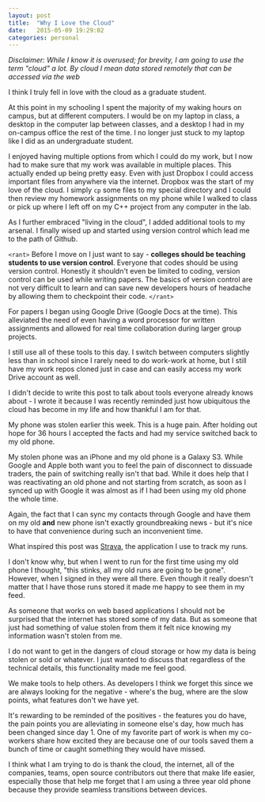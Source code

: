 ```yaml
---
layout: post
title:  "Why I Love the Cloud"
date:   2015-05-09 19:29:02
categories: personal
---
```


*Disclaimer: While I know it is overused; for brevity, I am going to use the term "cloud" a lot. By cloud I mean data stored remotely that can be accessed via the web*

I think I truly fell in love with the cloud as a graduate student.

At this point in my schooling I spent the majority of my waking hours on campus, but at different computers. I would be on my laptop in class, a desktop in the computer lap between classes, and a desktop I had in my on-campus office the rest of the time. I no longer just stuck to my laptop like I did as an undergraduate student.

I enjoyed having multiple options from which I could do my work, but I now had to make sure that my work was available in multiple places. This actually ended up being pretty easy. Even with just Dropbox I could access important files from anywhere via the internet. Dropbox was the start of my love of the cloud. I simply `cp` some files to my special directory and I could then review my homework assignments on my phone while I walked to class or pick up where I left off on my C++ project from any computer in the lab.

As I further embraced "living in the cloud", I added additional tools to my arsenal. I finally wised up and started using version control which lead me to the path of Github.

`<rant>`
Before I move on I just want to say - **colleges should be teaching students to use version control**. Everyone that codes should be using version control. Honestly it shouldn't even be limited to coding, version control can be used while writing papers. The basics of version control are not very difficult to learn and can save new developers hours of headache by allowing them to checkpoint their code.
`</rant>`

For papers I began using Google Drive (Google Docs at the time). This alleviated the need of even having a word processor for written assignments and allowed for real time collaboration during larger group projects.

I still use all of these tools to this day. I switch between computers slightly less than in school since I rarely need to do work-work at home, but I still have my work repos cloned just in case and can easily access my work Drive account as well.

I didn't decide to write this post to talk about tools everyone already knows about - I wrote it because I was recently reminded just how ubiquitous the cloud has become in my life and how thankful I am for that.

My phone was stolen earlier this week. This is a huge pain. After holding out hope for 36 hours I accepted the facts and had my service switched back to my old phone.

My stolen phone was an iPhone and my old phone is a Galaxy S3. While Google and Apple both want you to feel the pain of disconnect to dissuade traders, the pain of switching really isn't that bad. While it does help that I was reactivating an old phone and not starting from scratch, as soon as I synced up with Google it was almost as if I had been using my old phone the whole time.

Again, the fact that I can sync my contacts through Google and have them on my old **and** new phone isn't exactly groundbreaking news - but it's nice to have that convenience during such an inconvenient time.

What inspired this post was [Strava](https://www.strava.com/), the application I use to track my runs.

I don't know why, but when I went to run for the first time using my old phone I thought, "this stinks, all my old runs are going to be gone".  However, when I signed in they were all there. Even though it really doesn't matter that I have those runs stored it made me happy to see them in my feed.

As someone that works on web based applications I should not be surprised that the internet has stored some of my data. But as someone that just had something of value stolen from them it felt nice knowing my information wasn't stolen from me.

I do not want to get in the dangers of cloud storage or how my data is being stolen or sold or whatever. I just wanted to discuss that regardless of the technical details, this functionality made me feel good.

We make tools to help others. As developers I think we forget this since we are always looking for the negative - where's the bug, where are the slow points, what features don't we have yet.

It's rewarding to be reminded of the positives - the features you do have, the pain points you are alleviating in someone else's day, how much has been changed since day 1. One of my favorite part of work is when my co-workers share how excited they are because one of our tools saved them a bunch of time or caught something they would have missed.

I think what I am trying to do is thank the cloud, the internet, all of the companies, teams, open source contributors out there that make life easier, especially those that help me forget that I am using a three year old phone because they provide seamless transitions between devices.
